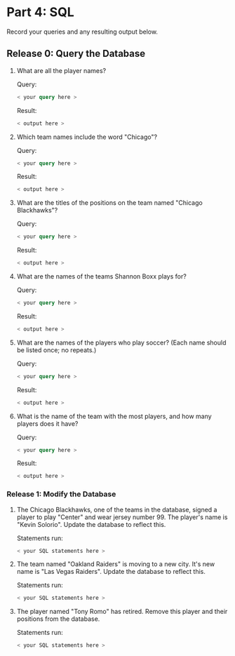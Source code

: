 # Part 4: SQL
Record your queries and any resulting output below.

## Release 0:  Query the Database
1.  What are all the player names?
    
    Query:
  
    ```sql
    < your query here >
    ```
    
    Result:
  
    ```sql
    < output here > 
    ```
  
2.  Which team names include the word "Chicago"?
    
    Query:
  
    ```sql
    < your query here >
    ```
    
    Result:
  
    ```sql
    < output here > 
    ```
  
3.  What are the titles of the positions on the team named "Chicago Blackhawks"?
    
    Query:
  
    ```sql
    < your query here >
    ```
    
    Result:
  
    ```sql
    < output here > 
    ```
  
4.  What are the names of the teams Shannon Boxx plays for?
    
    Query:
  
    ```sql
    < your query here >
    ```
    
    Result:
  
    ```sql
    < output here > 
    ```
  
5.  What are the names of the players who play soccer? (Each name should be listed once; no repeats.)
    
    Query:
  
    ```sql
    < your query here >
    ```
    
    Result:
  
    ```sql
    < output here > 
    ```
  
6.  What is the name of the team with the most players, and how many players does it have?
    
    Query:
  
    ```sql
    < your query here >
    ```
    
    Result:
  
    ```sql
    < output here > 
    ```
  

### Release 1: Modify the Database  
1.  The Chicago Blackhawks, one of the teams in the database, signed a player to play "Center" and wear jersey number 99.  The player's name is "Kevin Solorio".  Update the database to reflect this.
  
    Statements run:
  
    ```sql
    < your SQL statements here >
    ```

2.  The team named "Oakland Raiders" is moving to a new city.  It's new name is "Las Vegas Raiders".  Update the database to reflect this.
  
    Statements run:
  
    ```sql
    < your SQL statements here >
    ```

3.  The player named "Tony Romo" has retired.  Remove this player and their positions from the database.
  
    Statements run:
  
    ```sql
    < your SQL statements here >
    ```
